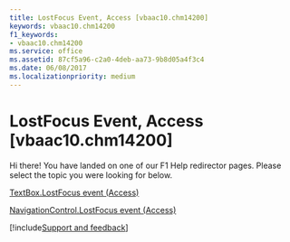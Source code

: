 ```yaml
---
title: LostFocus Event, Access [vbaac10.chm14200]
keywords: vbaac10.chm14200
f1_keywords:
- vbaac10.chm14200
ms.service: office
ms.assetid: 87cf5a96-c2a0-4deb-aa73-9b8d05a4f3c4
ms.date: 06/08/2017
ms.localizationpriority: medium
---
```



# LostFocus Event, Access [vbaac10.chm14200]

Hi there! You have landed on one of our F1 Help redirector pages. Please select the topic you were looking for below.

[TextBox.LostFocus event (Access)](https://msdn.microsoft.com/library/4c3a2696-5a78-5be9-7af7-205e7eb84dcd%28Office.15%29.aspx)

[NavigationControl.LostFocus event (Access)](https://msdn.microsoft.com/library/6098212b-fd3b-0868-1112-9f52ae886e7e%28Office.15%29.aspx)

[!include[Support and feedback](~/includes/feedback-boilerplate.md)]